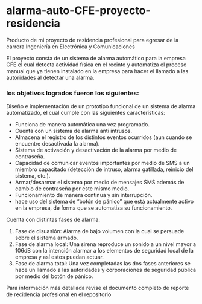 # alarma-auto-CFE-proyecto-residencia
Producto de mi proyecto de residencia profesional para egresar de la carrera Ingeniería en Electrónica  y Comunicaciones

El proyecto consta de un sistema de alarma automático para la empresa CFE el cual detecta actividad física en el recinto y automatiza el proceso manual que ya tienen instalado en la empresa para hacer el llamado a las autoridades al detectar una alarma.

### los objetivos logrados fueron los siguientes:
Diseño e implementación de un prototipo funcional de un sistema de alarma automatizado, el cual cumple con las siguientes características: 
-	Funciona de manera automática una vez programado. 
-	Cuenta con un sistema de alarma anti intrusos. 
-	Almacena el registro de los distintos eventos ocurridos (aun cuando se encuentre desactivada la alarma). 
-	Sistema de activación y desactivación de la alarma por medio de contraseña. 
-	Capacidad de comunicar eventos importantes por medio de SMS a un miembro capacitado (detección de intruso, alarma gatillada, reinicio del sistema, etc.). 
- Armar/desarmar el sistema por medio de mensajes SMS además de cambio de contraseña por este mismo medio.
-	Funcionamiento de manera continua y sin interrupción. 
-	hace uso del sistema de “botón de pánico” que está actualmente activo en la empresa, de forma que se automatiza su funcionamiento. 
 
Cuenta con distintas fases de alarma: 
1.	Fase de disuasión: Alarma de bajo volumen con la cual se persuade sobre el sistema armado. 
2.	Fase de alarma local: Una sirena reproduce un sonido a un nivel mayor a 106dB con la intención alarmar a los elementos de seguridad local de la empresa y así estos puedan actuar. 
3.	Fase de alarma total: Una vez completadas las dos fases anteriores se hace un llamado a las autoridades y corporaciones de seguridad pública por medio del botón de pánico. 

Para información más detallada revise el documento completo de reporte de recidencia profesional en el repositorio
